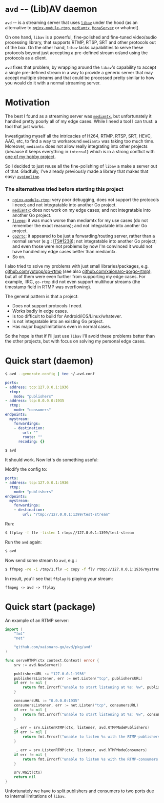 # `avd` -- (Lib)AV daemon

`avd` -- is a streaming server that uses [`libav`](https://github.com/FFmpeg/FFmpeg) under the hood (as an alternative to [`nginx-module-rtmp`](https://docs.nginx.com/nginx/admin-guide/dynamic-modules/rtmp/), [`mediamtx`](https://github.com/bluenviron/mediamtx), [`MonaServer`](https://github.com/MonaSolutions/MonaServer) or whatnot).

On one hand, `libav` is a powerful, fine-polished and fine-tuned video/audio processing library, that supports RTMP, RTSP, SRT and other protocols out of the box.
On the other hand, `libav` lacks capabilities to serve these protocols beyond just accepting a pre-defined stream or/and using the protocols as a client.

`avd` fixes that problem, by wrapping around the `libav`'s capability to accept a single pre-defined stream in a way to provide a generic server that may accept multiple streams and that could be processed pretty similar to how you would do it with a normal streaming server.

# Motivation

The best I found as a streaming server was [`mediamtx`](https://github.com/bluenviron/mediamtx), but unfortunately it handled pretty poorly all of my edge cases. While I need a tool I can trust: a tool that just works.

Investigating myself all the intricacies of H264, RTMP, RTSP, SRT, HEVC, AAC, etc, to find a way to workaround `mediamtx` was taking too much time. Moreover, `mediamtx` does not allow really integrating into other projects (because it keeps everything in `internal`) which is in a strong conflict with [one of my hobby project](https://github.com/xaionaro-go/streamctl/).

So I decided to just reuse all the fine-polishing of `libav` a make a server out of that. Gladfully, I've already previously made a library that makes that easy: [`avpipeline`](https://github.com/xaionaro-go/avpipeline).

### The alternatives tried before starting this project

* [`nginx-module-rtmp`](https://docs.nginx.com/nginx/admin-guide/dynamic-modules/rtmp/): very poor debugging, does not support the protocols I need; and not integratable into another Go project.
* [`mediamtx`](https://github.com/bluenviron/mediamtx): does not work on my edge cases; and not integratable into another Go project.
* [`livego`](https://github.com/gwuhaolin/livego): it was much worse than mediamtx for my use cases (do not remember the exact reasons); and not integratable into another Go project.
* [`go2rtc`](https://github.com/AlexxIT/go2rtc): it appeared to be just a forwarding/routing server, rather than a normal server (e.g.: [ITS#1238](https://github.com/AlexxIT/go2rtc/issues/1238#issuecomment-2237036661)); not integratable into another Go project; and even those were not problems by now I'm convinced it would not have handled my edge cases better than mediamtx.
* So on.

I also tried to solve my problems with just small libraries/packages, e.g. [github.com/yutopp/go-rtmp](https://github.com/yutopp/go-rtmp) (see also [github.com/xaionaro-go/go-rtmp](https://github.com/xaionaro-go/go-rtmp)), but all of them were even further from supporting my edge cases. For example, IIRC, `go-rtmp` did not even support multihour streams (the timestamp field in RTMP was overflowing). 

The general pattern is that a project:
* Does not support protocols I need.
* Works badly in edge cases.
* Is too difficult to build for Android/iOS/Linux/whatever.
* Is not integratable into an existing Go project.
* Has major bugs/limitations even in normal cases.

So the hope is that if I'll just use `libav` I'll avoid these problems better than the other projects, but with focus on solving my personal edge cases.

# Quick start (daemon)

```sh
$ avd --generate-config | tee ~/.avd.conf
```
```yaml
ports:
- address: tcp:127.0.0.1:1936
  rtmp:
    mode: "publishers"
- address: tcp:0.0.0.0:1935
  rtmp:
    mode: "consumers"
endpoints:
  mystream:
    forwardings:
    - destination:
        url: ""
        route: ""
      recoding: {}
```

```sh
$ avd
```

It should work. Now let's do something useful:

Modify the config to:
```yaml
ports:
- address: tcp:127.0.0.1:1936
  rtmp:
    mode: "publishers"
endpoints:
  mystream:
    forwardings:
    - destination:
        url: "rtmp://127.0.0.1:1399/test-stream"
```

Run:
```sh
$ ffplay -f flv -listen 1 rtmp://127.0.0.1:1399/test-stream
```

Run the `avd` again:
```sh
$ avd
```

Now send some stream to `avd`, e.g.:
```sh
$ ffmpeg -re -i /tmp/1.flv -c copy -f flv rtmp://127.0.0.1:1936/mystream
```

In result, you'll see that `ffplay` is playing your stream:
```
ffmpeg -> avd -> ffplay
```

# Quick start (package)

An example of an RTMP server:
```go
import (
	"fmt"
	"net"

	"github.com/xaionaro-go/avd/pkg/avd"
)

func serveRTMP(ctx context.Context) error {
	srv := avd.NewServer()

	publishersURL := "127.0.0.1:1936"
	publishersListener, err := net.Listen("tcp", publishersURL)
	if err != nil {
		return fmt.Errorf("unable to start listening at %s: %w", publishersURL, err)
	}

	consumersURL := "0.0.0.0:1935"
	consumersListener, err := net.Listen("tcp", consumersURL)
	if err != nil {
		return fmt.Errorf("unable to start listening at %s: %w", consumersURL, err)
	}

	_, err = srv.ListenRTMP(ctx, listener, avd.RTMPModePublishers)
	if err != nil {
		return fmt.Errorf("unable to listen %s with the RTMP-publishers handler: %w", publishersListener.Addr(), err)
	}

	_, err = srv.ListenRTMP(ctx, listener, avd.RTMPModeConsumers)
	if err != nil {
		return fmt.Errorf("unable to listen %s with the RTMP-consumers handler: %w", consumersListener.Addr(), err)
	}

	srv.Wait(ctx)
	return nil
}
```

Unfortunately we have to split publishers and consumers to two ports due to internal limitations of `libav`.
